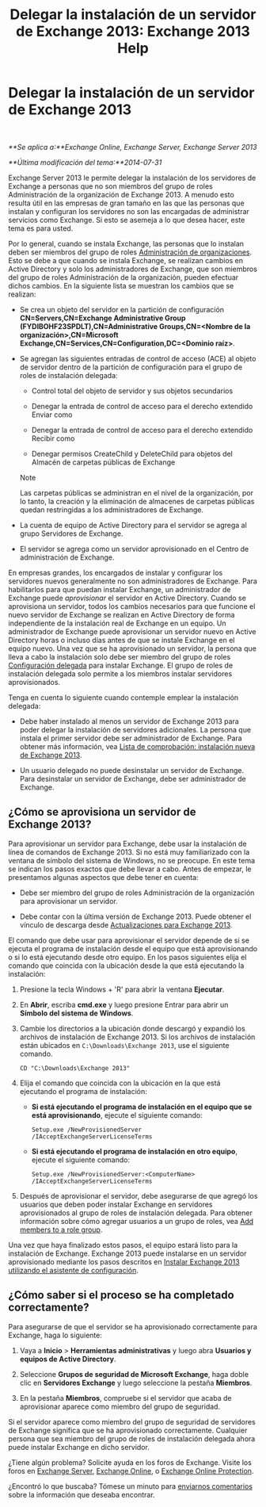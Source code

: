 ﻿---
title: 'Delegar la instalación de un servidor de Exchange 2013: Exchange 2013 Help'
TOCTitle: Delegar la instalación de un servidor de Exchange 2013
ms:assetid: f2fc8680-0c7c-4a29-b8f5-d77404fec280
ms:mtpsurl: https://technet.microsoft.com/es-es/library/Bb201741(v=EXCHG.150)
ms:contentKeyID: 62615187
ms.date: 04/23/2018
mtps_version: v=EXCHG.150
ms.translationtype: HT
---

# Delegar la instalación de un servidor de Exchange 2013

 

_**Se aplica a:**Exchange Online, Exchange Server, Exchange Server 2013_

_**Última modificación del tema:**2014-07-31_

Exchange Server 2013 le permite delegar la instalación de los servidores de Exchange a personas que no son miembros del grupo de roles Administración de la organización de Exchange 2013. A menudo esto resulta útil en las empresas de gran tamaño en las que las personas que instalan y configuran los servidores no son las encargadas de administrar servicios como Exchange. Si esto se asemeja a lo que desea hacer, este tema es para usted.

Por lo general, cuando se instala Exchange, las personas que lo instalan deben ser miembros del grupo de roles [Administración de organizaciones](organization-management-exchange-2013-help.md). Esto se debe a que cuando se instala Exchange, se realizan cambios en Active Directory y solo los administradores de Exchange, que son miembros del grupo de roles Administración de la organización, pueden efectuar dichos cambios. En la siguiente lista se muestran los cambios que se realizan:

  - Se crea un objeto del servidor en la partición de configuración **CN=Servers,CN=Exchange Administrative Group (FYDIBOHF23SPDLT),CN=Administrative Groups,CN=\<Nombre de la organización\>,CN=Microsoft Exchange,CN=Services,CN=Configuration,DC=\<Dominio raíz\>**.

  - Se agregan las siguientes entradas de control de acceso (ACE) al objeto de servidor dentro de la partición de configuración para el grupo de roles de instalación delegada:
    
      - Control total del objeto de servidor y sus objetos secundarios
    
      - Denegar la entrada de control de acceso para el derecho extendido Enviar como
    
      - Denegar la entrada de control de acceso para el derecho extendido Recibir como
    
      - Denegar permisos CreateChild y DeleteChild para objetos del Almacén de carpetas públicas de Exchange
    

    > [!NOTE]
    > Las carpetas públicas se administran en el nivel de la organización, por lo tanto, la creación y la eliminación de almacenes de carpetas públicas quedan restringidas a los administradores de Exchange.



  - La cuenta de equipo de Active Directory para el servidor se agrega al grupo Servidores de Exchange.

  - El servidor se agrega como un servidor aprovisionado en el Centro de administración de Exchange.

En empresas grandes, los encargados de instalar y configurar los servidores nuevos generalmente no son administradores de Exchange. Para habilitarlos para que puedan instalar Exchange, un administrador de Exchange puede *aprovisionar* el servidor en Active Directory. Cuando se aprovisiona un servidor, todos los cambios necesarios para que funcione el nuevo servidor de Exchange se realizan en Active Directory de forma independiente de la instalación real de Exchange en un equipo. Un administrador de Exchange puede aprovisionar un servidor nuevo en Active Directory horas o incluso días antes de que se instale Exchange en el equipo nuevo. Una vez que se ha aprovisionado un servidor, la persona que lleva a cabo la instalación solo debe ser miembro del grupo de roles [Configuración delegada](delegated-setup-exchange-2013-help.md) para instalar Exchange. El grupo de roles de instalación delegada solo permite a los miembros instalar servidores aprovisionados.

Tenga en cuenta lo siguiente cuando contemple emplear la instalación delegada:

  - Debe haber instalado al menos un servidor de Exchange 2013 para poder delegar la instalación de servidores adicionales. La persona que instala el primer servidor debe ser administrador de Exchange. Para obtener más información, vea [Lista de comprobación: instalación nueva de Exchange 2013](checklist-perform-a-new-installation-of-exchange-2013-exchange-2013-help.md).

  - Un usuario delegado no puede desinstalar un servidor de Exchange. Para desinstalar un servidor de Exchange, debe ser administrador de Exchange.

## ¿Cómo se aprovisiona un servidor de Exchange 2013?

Para aprovisionar un servidor para Exchange, debe usar la instalación de línea de comandos de Exchange 2013. Si no está muy familiarizado con la ventana de símbolo del sistema de Windows, no se preocupe. En este tema se indican los pasos exactos que debe llevar a cabo. Antes de empezar, le presentamos algunas aspectos que debe tener en cuenta:

  - Debe ser miembro del grupo de roles Administración de la organización para aprovisionar un servidor.

  - Debe contar con la última versión de Exchange 2013. Puede obtener el vínculo de descarga desde [Actualizaciones para Exchange 2013](updates-for-exchange-2013-exchange-2013-help.md).

El comando que debe usar para aprovisionar el servidor depende de si se ejecuta el programa de instalación desde el equipo que está aprovisionando o si lo está ejecutando desde otro equipo. En los pasos siguientes elija el comando que coincida con la ubicación desde la que está ejecutando la instalación:

1.  Presione la tecla Windows + 'R' para abrir la ventana **Ejecutar**.

2.  En **Abrir**, escriba **cmd.exe** y luego presione Entrar para abrir un **Símbolo del sistema de Windows**.

3.  Cambie los directorios a la ubicación donde descargó y expandió los archivos de instalación de Exchange 2013. Si los archivos de instalación están ubicados en `C:\Downloads\Exchange 2013`, use el siguiente comando.
    
        CD "C:\Downloads\Exchange 2013"

4.  Elija el comando que coincida con la ubicación en la que está ejecutando el programa de instalación:
    
      - **Si está ejecutando el programa de instalación en el equipo que se está aprovisionando**, ejecute el siguiente comando:
        
            Setup.exe /NewProvisionedServer /IAcceptExchangeServerLicenseTerms
    
      - **Si está ejecutando el programa de instalación en otro equipo**, ejecute el siguiente comando:
        
            Setup.exe /NewProvisionedServer:<ComputerName> /IAcceptExchangeServerLicenseTerms

5.  Después de aprovisionar el servidor, debe asegurarse de que agregó los usuarios que deben poder instalar Exchange en servidores aprovisionados al grupo de roles de instalación delegada. Para obtener información sobre cómo agregar usuarios a un grupo de roles, vea [Add members to a role group](manage-role-group-members-exchange-2013-help.md).

Una vez que haya finalizado estos pasos, el equipo estará listo para la instalación de Exchange. Exchange 2013 puede instalarse en un servidor aprovisionado mediante los pasos descritos en [Instalar Exchange 2013 utilizando el asistente de configuración](install-exchange-2013-using-the-setup-wizard-exchange-2013-help.md).

## ¿Cómo saber si el proceso se ha completado correctamente?

Para asegurarse de que el servidor se ha aprovisionado correctamente para Exchange, haga lo siguiente:

1.  Vaya a **Inicio** \> **Herramientas administrativas** y luego abra **Usuarios y equipos de Active Directory**.

2.  Seleccione **Grupos de seguridad de Microsoft Exchange**, haga doble clic en **Servidores Exchange** y luego seleccione la pestaña **Miembros**.

3.  En la pestaña **Miembros**, compruebe si el servidor que acaba de aprovisionar aparece como miembro del grupo de seguridad.

Si el servidor aparece como miembro del grupo de seguridad de servidores de Exchange significa que se ha aprovisionado correctamente. Cualquier persona que sea miembro del grupo de roles de instalación delegada ahora puede instalar Exchange en dicho servidor.

¿Tiene algún problema? Solicite ayuda en los foros de Exchange. Visite los foros en [Exchange Server](https://go.microsoft.com/fwlink/p/?linkid=60612), [Exchange Online](https://go.microsoft.com/fwlink/p/?linkid=267542), o [Exchange Online Protection](https://go.microsoft.com/fwlink/p/?linkid=285351).

¿Encontró lo que buscaba? Tómese un minuto para [enviarnos comentarios](mailto:exsetuphelpfeedback@microsoft.com?subject=exchange%202013%20setup%20help%20feedbac) sobre la información que deseaba encontrar.

